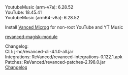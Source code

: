 YoutubeMusic (arm-v7a): 6.28.52  
YouTube: 18.45.41  
YoutubeMusic (arm64-v8a): 6.28.52  

Install [Vanced Microg](https://github.com/TeamVanced/VancedMicroG/releases) for non-root YouTube and YT Music  

[revanced-magisk-module](https://github.com/j-hc/revanced-magisk-module)  

Changelog:  
CLI: j-hc/revanced-cli-4.1.0-all.jar  
Integrations: ReVanced/revanced-integrations-0.122.1.apk  
Patches: ReVanced/revanced-patches-2.198.0.jar  
[Changelog](https://github.com/ReVanced/revanced-patches/releases/tag/v2.198.0)  
